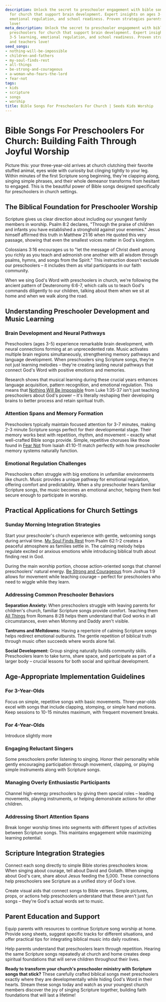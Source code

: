```yaml
---
description: Unlock the secret to preschooler engagement with bible songs for preschoolers
  for church that support brain development. Expert insights on ages 3-5 learning,
  emotional regulation, and school readiness. Proven strategies parents and teachers
  love!
meta_description: Unlock the secret to preschooler engagement with bible songs for
  preschoolers for church that support brain development. Expert insights on ages
  3-5 learning, emotional regulation, and school readiness. Proven strategies parents
  and teachers love!
seed_songs:
- nothing-will-be-impossible
- children-and-fathers
- my-soul-finds-rest
- all-things
- be-strong-and-courageous
- a-woman-who-fears-the-lord
- fear-not
tags:
- kids
- scripture
- songs
- worship
title: Bible Songs For Preschoolers For Church | Seeds Kids Worship
---
```

# Bible Songs For Preschoolers For Church: Building Faith Through Joyful Worship

Picture this: your three-year-old arrives at church clutching their favorite stuffed animal, eyes wide with curiosity but clinging tightly to your leg. Within minutes of the first Scripture song beginning, they're clapping along, singing simple phrases, and their whole demeanor transforms from hesitant to engaged. This is the beautiful power of Bible songs designed specifically for preschoolers in church settings.

## The Biblical Foundation for Preschooler Worship

Scripture gives us clear direction about including our youngest family members in worship. Psalm 8:2 declares, "Through the praise of children and infants you have established a stronghold against your enemies." Jesus himself affirmed this truth in Matthew 21:16 when He quoted this very passage, showing that even the smallest voices matter in God's kingdom.

Colossians 3:16 encourages us to "let the message of Christ dwell among you richly as you teach and admonish one another with all wisdom through psalms, hymns, and songs from the Spirit." This instruction doesn't exclude our preschoolers – it includes them as vital participants in our faith community.

When we sing God's Word with preschoolers in church, we're following the ancient pattern of Deuteronomy 6:6-7, which calls us to teach God's commands diligently to our children, talking about them when we sit at home and when we walk along the road.

## Understanding Preschooler Development and Music Learning

### Brain Development and Neural Pathways

Preschoolers (ages 3-5) experience remarkable brain development, with neural connections forming at an unprecedented rate. Music activates multiple brain regions simultaneously, strengthening memory pathways and language development. When preschoolers sing Scripture songs, they're not just learning melodies – they're creating lasting neural pathways that connect God's Word with positive emotions and memories.

Research shows that musical learning during these crucial years enhances language acquisition, pattern recognition, and emotional regulation. This means that [Nothing Will Be Impossible](https://seedskidsworship.com/product/nothing-will-be-impossible-luke-135-37-2/) from Luke 1:35-37 isn't just teaching preschoolers about God's power – it's literally reshaping their developing brains to better process and retain spiritual truth.

### Attention Spans and Memory Formation

Preschoolers typically maintain focused attention for 3-7 minutes, making 2-3 minute Scripture songs perfect for their developmental stage. Their memory works best with repetition, rhythm, and movement – exactly what well-crafted Bible songs provide. Simple, repetitive choruses like those found in [Fear Not](https://seedskidsworship.com/product/fear-not-isaiah-4110-2/) from Isaiah 41:10-11 match perfectly with how preschooler memory systems naturally function.

### Emotional Regulation Challenges

Preschoolers often struggle with big emotions in unfamiliar environments like church. Music provides a unique pathway for emotional regulation, offering comfort and predictability. When a shy preschooler hears familiar Scripture songs, the music becomes an emotional anchor, helping them feel secure enough to participate in worship.

## Practical Applications for Church Settings

### Sunday Morning Integration Strategies

Start your preschooler's church experience with gentle, welcoming songs during arrival time. [My Soul Finds Rest](https://seedskidsworship.com/product/my-soul-finds-rest-psalm-621-2/) from Psalm 62:1-2 creates a peaceful atmosphere as families settle in. The calming melody helps regulate excited or anxious emotions while introducing biblical truth about finding rest in God.

During the main worship portion, choose action-oriented songs that channel preschoolers' natural energy. [Be Strong and Courageous](https://seedskidsworship.com/product/be-strong-and-courageous-joshua-19-2/) from Joshua 1:9 allows for movement while teaching courage – perfect for preschoolers who need to wiggle while they learn.

### Addressing Common Preschooler Behaviors

**Separation Anxiety:** When preschoolers struggle with leaving parents for children's church, familiar Scripture songs provide comfort. Teaching them [All Things](https://seedskidsworship.com/product/trust-vol-11-releases-april-10-2018/) from Romans 8:28 helps them understand that God works in all circumstances, even when Mommy and Daddy aren't visible.

**Tantrums and Meltdowns:** Having a repertoire of calming Scripture songs helps redirect emotional outbursts. The gentle repetition of biblical truth through music often succeeds where words alone fail.

**Social Development:** Group singing naturally builds community skills. Preschoolers learn to take turns, share space, and participate as part of a larger body – crucial lessons for both social and spiritual development.

## Age-Appropriate Implementation Guidelines

### For 3-Year-Olds
Focus on simple, repetitive songs with basic movements. Three-year-olds excel with songs that include clapping, stomping, or simple hand motions. Keep sessions to 10-15 minutes maximum, with frequent movement breaks.

### For 4-Year-Olds
Introduce slightly more

### Engaging Reluctant Singers
Some preschoolers prefer listening to singing. Honor their personality while gently encouraging participation through movement, clapping, or playing simple instruments along with Scripture songs.

### Managing Overly Enthusiastic Participants
Channel high-energy preschoolers by giving them special roles – leading movements, playing instruments, or helping demonstrate actions for other children.

### Addressing Short Attention Spans
Break longer worship times into segments with different types of activities between Scripture songs. This maintains engagement while maximizing learning potential.

## Scripture Integration Strategies

Connect each song directly to simple Bible stories preschoolers know. When singing about courage, tell about David and Goliath. When singing about God's care, share about Jesus feeding the 5,000. These connections help preschoolers see Scripture as a unified story of God's love.

Create visual aids that connect songs to Bible verses. Simple pictures, props, or actions help preschoolers understand that these aren't just fun songs – they're God's actual words set to music.

## Parent Education and Support

Equip parents with resources to continue Scripture song worship at home. Provide song sheets, suggest specific tracks for different situations, and offer practical tips for integrating biblical music into daily routines.

Help parents understand that preschoolers learn through repetition. Hearing the same Scripture songs repeatedly at church and home creates deep spiritual foundations that will serve children throughout their lives.

**Ready to transform your church's preschooler ministry with Scripture songs that stick?** These carefully crafted biblical songs meet preschoolers exactly where they are developmentally while hiding God's Word in their hearts. Stream these songs today and watch as your youngest church members discover the joy of singing Scripture together, building faith foundations that will last a lifetime!

<script type="application/ld+json">
{
  "@context": "https://schema.org",
  "@type": "Article",
  "headline": "Bible Songs For Preschoolers For Church",
  "author": {
    "@type": "Organization",
    "name": "Seeds Kids Worship"
  },
  "publisher": {
    "@type": "Organization",
    "name": "Seeds Kids Worship",
    "logo": {
      "@type": "ImageObject",
      "url": "https://seedskidsworship.com/logo.png"
    }
  },
  "datePublished": "2025-09-02T17:48:27.577676",
  "dateModified": "2025-09-02T17:48:27.577691",
  "description": "Unlock the secret to preschooler engagement with bible songs for preschoolers for church that support brain development. Expert insights on ages 3-5 learning, e",
  "mainEntityOfPage": {
    "@type": "WebPage",
    "@id": "https://seedskidsworship.com/activities/bible-songs-for-preschoolers-for-church/"
  }
}
</script>

<script type="application/ld+json">
{
  "@context": "https://schema.org",
  "@type": "Product",
  "name": "Nothing Will Be Impossible",
  "description": "Catchy song teaching that no one is righteous on their own (Psalm 14:2\u20133), pointing listeners to their need for God\u2019s grace.",
  "url": "https://seedskidsworship.com/product/nothing-will-be-impossible-luke-135-37-2/",
  "brand": {
    "@type": "Brand",
    "name": "Seeds Kids Worship"
  },
  "category": "Children's Christian Music",
  "album": "Joyful"
}
</script>

<script type="application/ld+json">
{
  "@context": "https://schema.org",
  "@type": "Product",
  "name": "Children And Fathers",
  "description": "Family-focused song about children obeying parents and fathers not provoking children but bringing them up in the Lord",
  "url": "https://seedskidsworship.com/product/seeds-of-character/",
  "brand": {
    "@type": "Brand",
    "name": "Seeds Kids Worship"
  },
  "category": "Children's Christian Music",
  "album": "Seeds of Character"
}
</script>

<script type="application/ld+json">
{
  "@context": "https://schema.org",
  "@type": "Product",
  "name": "My Soul Finds Rest",
  "description": "An uplifting song encouraging listeners not to despise the Lord\u2019s discipline, but embrace His wisdom and fatherly love from Proverbs 3:11\u201312.",
  "url": "https://seedskidsworship.com/product/my-soul-finds-rest-psalm-621-2/",
  "brand": {
    "@type": "Brand",
    "name": "Seeds Kids Worship"
  },
  "category": "Children's Christian Music",
  "album": "When You Lie
